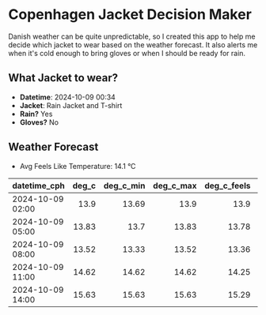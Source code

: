 
# Copenhagen Jacket Decision Maker

Danish weather can be quite unpredictable, so I created this app to help me decide which jacket to wear based on the weather forecast. 
It also alerts me when it's cold enough to bring gloves or when I should be ready for rain.

## What Jacket to wear?

- **Datetime**: 2024-10-09 00:34
- **Jacket**: Rain Jacket and T-shirt
- **Rain?** Yes
- **Gloves?** No

## Weather Forecast
- Avg Feels Like Temperature: 14.1 °C

| datetime_cph     |   deg_c |   deg_c_min |   deg_c_max |   deg_c_feels | weather   | wind   | rain   |
|:-----------------|--------:|------------:|------------:|--------------:|:----------|:-------|:-------|
| 2024-10-09 02:00 |   13.9  |       13.69 |       13.9  |         13.9  | Clouds    | Low    | None   |
| 2024-10-09 05:00 |   13.83 |       13.7  |       13.83 |         13.78 | Rain      | Low    | Low    |
| 2024-10-09 08:00 |   13.52 |       13.33 |       13.52 |         13.36 | Rain      | Low    | Low    |
| 2024-10-09 11:00 |   14.62 |       14.62 |       14.62 |         14.25 | Clouds    | Low    | None   |
| 2024-10-09 14:00 |   15.63 |       15.63 |       15.63 |         15.29 | Rain      | Medium | Low    |
        